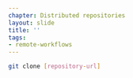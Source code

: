 ```yaml
---
chapter: Distributed repositories
layout: slide
title: ''
tags:
- remote-workflows
---
```


```bash
git clone [repository-url]
```
